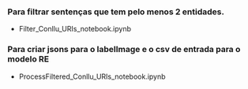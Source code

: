 ### Para filtrar sentenças que tem pelo menos 2 entidades.
  - Filter_Conllu_URIs_notebook.ipynb

### Para criar jsons para o labelImage e o csv de entrada para o modelo RE
  -  ProcessFiltered_Conllu_URIs_notebook.ipynb
